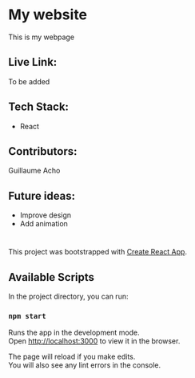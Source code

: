 # My website

This is my webpage 

## Live Link:
To be added

## Tech Stack:
- React

## Contributors:
Guillaume Acho

## Future ideas:
- Improve design 
- Add animation 

#
#

This project was bootstrapped with [Create React App](https://github.com/facebook/create-react-app).

## Available Scripts

In the project directory, you can run:

### `npm start`

Runs the app in the development mode.<br />
Open [http://localhost:3000](http://localhost:3000) to view it in the browser.

The page will reload if you make edits.<br />
You will also see any lint errors in the console.

